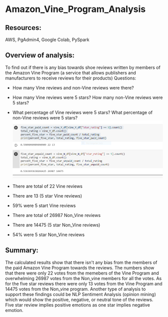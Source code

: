 # Amazon_Vine_Program_Analysis

## Resources:
AWS, PgAdmin4, Google Colab, PySpark

## Overview of analysis:
To find out if there is any bias towards shoe reviews written by members of the Amazon Vine Program (a service that allows publishers and manufacturers to receive reviews for their products)
Questions:
* How many Vine reviews and non-Vine reviews were there?
* How many Vine reviews were 5 stars? How many non-Vine reviews were 5 stars?
* What percentage of Vine reviews were 5 stars? What percentage of non-Vine reviews were 5 stars?
![](images/TotalYandNvotes.PNG)

* There are total of 22 Vine reviews
* There are 13 (5 star Vine reviews)
* 59% were 5 start Vine reviews

* There are total of 26987 Non_Vine reviews
* There are 14475 (5 star Non_Vine reviews)
* 54% were 5 star Non_Vine reviews


## Summary: 
The calculated results show that there isn't any bias from the members of the paid Amazon Vine Program towards the reviews.  The numbers show that there were only 22 votes from the memebers of the Vine Program and overwhelming 26987 votes from the Non_vine members for all the votes.  As for the five star reviews there were only 13 votes from the Vine Program and 14475 votes from the Non_vine program.
Another type of analysis to support these findings could be NLP Sentiment Analysis (opinion mining) which would show the positive, negative, or neutral tone of the reviews.  Five star review implies positive emotions as one star implies negative emotion.  

